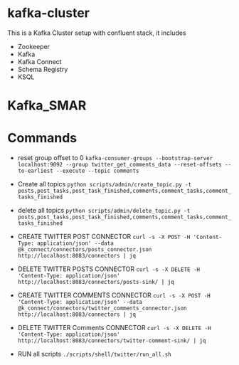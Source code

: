 # kafka-cluster

This is a Kafka Cluster setup with confluent stack, it includes

* Zookeeper
* Kafka
* Kafka Connect
* Schema Registry
* KSQL

# Kafka_SMAR

# Commands
- reset group offset to 0
`kafka-consumer-groups --bootstrap-server localhost:9092 --group twitter_get_comments_data --reset-offsets --to-earliest --execute --topic comments`

- Create all topics
`python scripts/admin/create_topic.py -t posts,post_tasks,post_task_finished,comments,comment_tasks,comment_tasks_finished`

- delete all topics
`python scripts/admin/delete_topic.py -t posts,post_tasks,post_task_finished,comments,comment_tasks,comment_tasks_finished`

- CREATE TWITTER POST CONNECTOR
`curl -s -X POST -H 'Content-Type: application/json' --data @k_connect/connectors/posts_connector.json http://localhost:8083/connectors | jq`

- DELETE TWITTER POSTS CONNECTOR
`curl -s -X DELETE -H 'Content-Type: application/json' http://localhost:8083/connectors/posts-sink/ | jq`


- CREATE TWITTER COMMENTS CONNECTOR
`curl -s -X POST -H 'Content-Type: application/json' --data @k_connect/connectors/twitter_comments_connector.json http://localhost:8083/connectors | jq`

- DELETE TWITTER Comments CONNECTOR
`curl -s -X DELETE -H 'Content-Type: application/json' http://localhost:8083/connectors/twitter-comment-sink/ | jq`

- RUN all scripts
`./scripts/shell/twitter/run_all.sh`